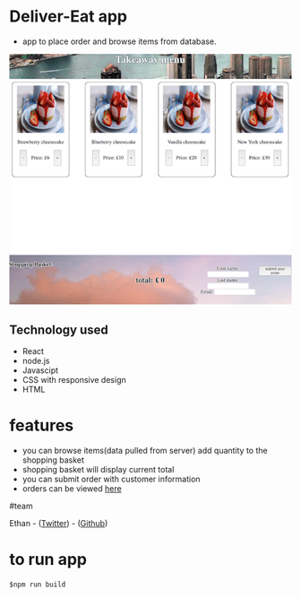 # Deliver-Eat app

- app to place order and browse items from database.

<p align="centre"><img src="./screenshot.png"></p>

## Technology used

- React
- node.js
- Javascipt
- CSS with responsive design
- HTML

# features

- you can browse items(data pulled from server) add quantity to the shopping basket
- shopping basket will display current total
- you can submit order with customer information
- orders can be viewed <a href="delivereat.herokuapp.com/orders">here</a>

#team

Ethan - ([Twitter](https://twitter.com/Ethanng329)) - ([Github](https://github.com/ethan329))

# to run app

```
$npm run build
```
